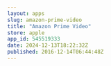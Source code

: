 ```yaml
---
layout: apps
slug: amazon-prime-video
title: "Amazon Prime Video"
store: apple
app_id: 545519333
date: 2024-12-13T18:22:32Z
published: 2016-12-14T06:44:48Z
---
```

